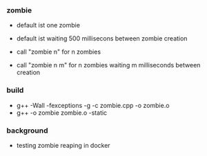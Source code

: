 ### zombie
- default ist one zombie
- default ist waiting 500 millisecons between zombie creation

- call "zombie n" for n zombies
- call "zombie n m" for n zombies waiting m milliseconds between creation

### build
- g++ -Wall -fexceptions -g  -c zombie.cpp -o zombie.o
- g++ -o zombie zombie.o  -static

### background
- testing zombie reaping in docker
